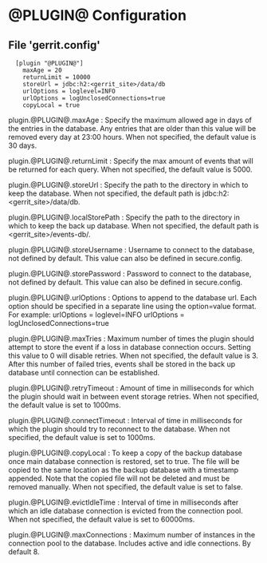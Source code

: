 @PLUGIN@ Configuration
===================

File 'gerrit.config'
--------------------

```
  [plugin "@PLUGIN@"]
    maxAge = 20
    returnLimit = 10000
    storeUrl = jdbc:h2:<gerrit_site>/data/db
    urlOptions = loglevel=INFO
    urlOptions = logUnclosedConnections=true
    copyLocal = true
```

plugin.@PLUGIN@.maxAge
:    Specify the maximum allowed age in days of the entries in the database.
     Any entries that are older than this value will be removed every day at
     23:00 hours. When not specified, the default value is 30 days.

plugin.@PLUGIN@.returnLimit
:    Specify the max amount of events that will be returned for each query.
     When not specified, the default value is 5000.

plugin.@PLUGIN@.storeUrl
:    Specify the path to the directory in which to keep the database. When not
     specified, the default path is jdbc:h2:\<gerrit_site>/data/db.

plugin.@PLUGIN@.localStorePath
:    Specify the path to the directory in which to keep the back up database.
     When not specified, the default path is \<gerrit_site>/events-db/.

plugin.@PLUGIN@.storeUsername
:    Username to connect to the database, not defined by default. This value can
     also be defined in secure.config.

plugin.@PLUGIN@.storePassword
:    Password to connect to the database, not defined by default. This value can
     also be defined in secure.config.

plugin.@PLUGIN@.urlOptions
:    Options to append to the database url. Each option should be specified in a
     separate line using the option=value format. For example:
       urlOptions = loglevel=INFO
       urlOptions = logUnclosedConnections=true

plugin.@PLUGIN@.maxTries
:    Maximum number of times the plugin should attempt to store the event if a
     loss in database connection occurs. Setting this value to 0 will disable
     retries. When not specified, the default value is 3. After this number of
     failed tries, events shall be stored in the back up database until connection
     can be established.

plugin.@PLUGIN@.retryTimeout
:    Amount of time in milliseconds for which the plugin should wait in between
     event storage retries. When not specified, the default value is set to 1000ms.

plugin.@PLUGIN@.connectTimeout
:    Interval of time in milliseconds for which the plugin should try to reconnect
     to the database. When not specified, the default value is set to 1000ms.

plugin.@PLUGIN@.copyLocal
:    To keep a copy of the backup database once main database connection is
     restored, set to true. The file will be copied to the same location as the
     backup database with a timestamp appended. Note that the copied file will
     not be deleted and must be removed manually. When not specified, the default
     value is set to false.

plugin.@PLUGIN@.evictIdleTime
:    Interval of time in milliseconds after which an idle database connection is
     evicted from the connection pool. When not specified, the default value is
     set to 60000ms.

plugin.@PLUGIN@.maxConnections
:    Maximum number of instances in the connection pool to the database. Includes
     active and idle connections. By default 8.
